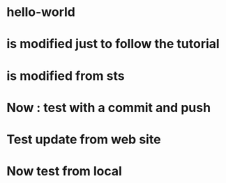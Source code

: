 # hello-world
# is modified just to follow the tutorial
# is modified from sts
# Now : test with a commit and push
# Test update from web site
# Now test from local
